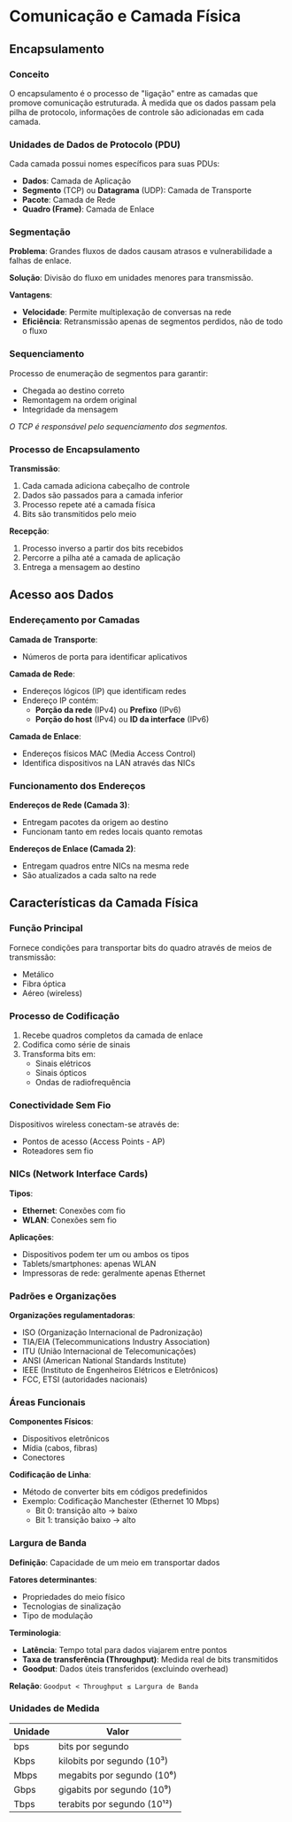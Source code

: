 # Comunicação e Camada Física

## Encapsulamento

### Conceito
O encapsulamento é o processo de "ligação" entre as camadas que promove comunicação estruturada. À medida que os dados passam pela pilha de protocolo, informações de controle são adicionadas em cada camada.

### Unidades de Dados de Protocolo (PDU)
Cada camada possui nomes específicos para suas PDUs:
- **Dados**: Camada de Aplicação
- **Segmento** (TCP) ou **Datagrama** (UDP): Camada de Transporte
- **Pacote**: Camada de Rede
- **Quadro (Frame)**: Camada de Enlace

### Segmentação
**Problema**: Grandes fluxos de dados causam atrasos e vulnerabilidade a falhas de enlace.

**Solução**: Divisão do fluxo em unidades menores para transmissão.

**Vantagens**:
- **Velocidade**: Permite multiplexação de conversas na rede
- **Eficiência**: Retransmissão apenas de segmentos perdidos, não de todo o fluxo

### Sequenciamento
Processo de enumeração de segmentos para garantir:
- Chegada ao destino correto
- Remontagem na ordem original
- Integridade da mensagem

*O TCP é responsável pelo sequenciamento dos segmentos.*

### Processo de Encapsulamento

**Transmissão**:
1. Cada camada adiciona cabeçalho de controle
2. Dados são passados para a camada inferior
3. Processo repete até a camada física
4. Bits são transmitidos pelo meio

**Recepção**:
1. Processo inverso a partir dos bits recebidos
2. Percorre a pilha até a camada de aplicação
3. Entrega a mensagem ao destino

## Acesso aos Dados

### Endereçamento por Camadas

**Camada de Transporte**:
- Números de porta para identificar aplicativos

**Camada de Rede**:
- Endereços lógicos (IP) que identificam redes
- Endereço IP contém:
  - **Porção da rede** (IPv4) ou **Prefixo** (IPv6)
  - **Porção do host** (IPv4) ou **ID da interface** (IPv6)

**Camada de Enlace**:
- Endereços físicos MAC (Media Access Control)
- Identifica dispositivos na LAN através das NICs

### Funcionamento dos Endereços

**Endereços de Rede (Camada 3)**:
- Entregam pacotes da origem ao destino
- Funcionam tanto em redes locais quanto remotas

**Endereços de Enlace (Camada 2)**:
- Entregam quadros entre NICs na mesma rede
- São atualizados a cada salto na rede

## Características da Camada Física

### Função Principal
Fornece condições para transportar bits do quadro através de meios de transmissão:
- Metálico
- Fibra óptica
- Aéreo (wireless)

### Processo de Codificação
1. Recebe quadros completos da camada de enlace
2. Codifica como série de sinais
3. Transforma bits em:
   - Sinais elétricos
   - Sinais ópticos
   - Ondas de radiofrequência

### Conectividade Sem Fio
Dispositivos wireless conectam-se através de:
- Pontos de acesso (Access Points - AP)
- Roteadores sem fio

### NICs (Network Interface Cards)
**Tipos**:
- **Ethernet**: Conexões com fio
- **WLAN**: Conexões sem fio

**Aplicações**:
- Dispositivos podem ter um ou ambos os tipos
- Tablets/smartphones: apenas WLAN
- Impressoras de rede: geralmente apenas Ethernet

### Padrões e Organizações
**Organizações regulamentadoras**:
- ISO (Organização Internacional de Padronização)
- TIA/EIA (Telecommunications Industry Association)
- ITU (União Internacional de Telecomunicações)
- ANSI (American National Standards Institute)
- IEEE (Instituto de Engenheiros Elétricos e Eletrônicos)
- FCC, ETSI (autoridades nacionais)

### Áreas Funcionais

**Componentes Físicos**:
- Dispositivos eletrônicos
- Mídia (cabos, fibras)
- Conectores

**Codificação de Linha**:
- Método de converter bits em códigos predefinidos
- Exemplo: Codificação Manchester (Ethernet 10 Mbps)
  - Bit 0: transição alto → baixo
  - Bit 1: transição baixo → alto

### Largura de Banda

**Definição**: Capacidade de um meio em transportar dados

**Fatores determinantes**:
- Propriedades do meio físico
- Tecnologias de sinalização
- Tipo de modulação

**Terminologia**:
- **Latência**: Tempo total para dados viajarem entre pontos
- **Taxa de transferência (Throughput)**: Medida real de bits transmitidos
- **Goodput**: Dados úteis transferidos (excluindo overhead)

**Relação**: `Goodput < Throughput ≤ Largura de Banda`

### Unidades de Medida
| Unidade | Valor                       |
| ------- | --------------------------- |
| bps     | bits por segundo            |
| Kbps    | kilobits por segundo (10³)  |
| Mbps    | megabits por segundo (10⁶)  |
| Gbps    | gigabits por segundo (10⁹)  |
| Tbps    | terabits por segundo (10¹²) |